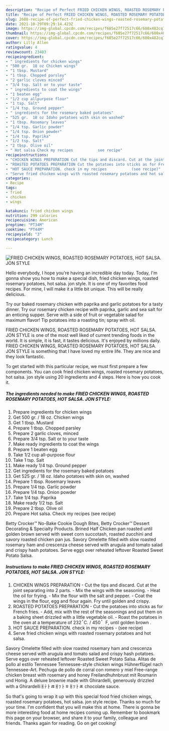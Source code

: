 ```yaml
---
description: "Recipe of Perfect FRIED CHICKEN WINGS, ROASTED ROSEMARY POTATOES, HOT SALSA. JON STYLE"
title: "Recipe of Perfect FRIED CHICKEN WINGS, ROASTED ROSEMARY POTATOES, HOT SALSA. JON STYLE"
slug: 2608-recipe-of-perfect-fried-chicken-wings-roasted-rosemary-potatoes-hot-salsa-jon-style
date: 2021-10-29T09:29:14.423Z
image: https://img-global.cpcdn.com/recipes/f685e27f72517c66/680x482cq70/fried-chicken-wings-roasted-rosemary-potatoes-hot-salsa-jon-style-recipe-main-photo.jpg
thumbnail: https://img-global.cpcdn.com/recipes/f685e27f72517c66/680x482cq70/fried-chicken-wings-roasted-rosemary-potatoes-hot-salsa-jon-style-recipe-main-photo.jpg
cover: https://img-global.cpcdn.com/recipes/f685e27f72517c66/680x482cq70/fried-chicken-wings-roasted-rosemary-potatoes-hot-salsa-jon-style-recipe-main-photo.jpg
author: Lilly Allen
ratingvalue: 4
reviewcount: 23403
recipeingredient:
- " ingredients for chicken wings"
- "500 gr.  18 oz Chicken wings"
- "1 tbsp. Mustard"
- "1 tbsp. Chopped parsley"
- "2 garlic cloves minced"
- "3/4 tsp. Salt or to your taste"
- " ingredients to coat the wings"
- "1 beaten egg"
- "1/2 cup allpurpose flour"
- "1 tsp. Salt"
- "1/4 tsp. Ground pepper"
- " ingredients for the rosemary baked potatoes"
- "525 gr.  18 oz Idaho potatoes with skin on washed"
- "1 tbsp. Rosemary leaves"
- "1/4 tsp. Garlic powder"
- "1/4 tsp. Onion powder"
- "1/4 tsp. Paprika"
- "1/2 tsp. Salt"
- "2 tbsp. Olive oil"
- " Hot salsa Check my recipes           see recipe"
recipeinstructions:
- "CHICKEN WINGS PREPARATION Cut the tips and discard. Cut at the joint separating into 2 parts. Mix the wings with the seasoning. Heat the oil for frying. Mix the flour with the salt and pepper. Coat the wings in the flour, egg and flour again. Fry until golden and crispy."
- "ROASTED POTATOES PREPARATION Cut the potatoes into sticks as for French fries. Add, mix with the rest of the seasonings and put them on a baking sheet drizzled with a little vegetable oil. Roast the potatoes in the oven at a temperature of 232 ֯ C. / 450 ֯   F, until golden brown ."
- "HOT SAUCE PREPARATION. check in my recipes           (see recipe)"
- "Serve fried chicken wings with roasted rosemary potatoes and hot salsa."
categories:
- Recipe
tags:
- fried
- chicken
- wings

katakunci: fried chicken wings 
nutrition: 299 calories
recipecuisine: American
preptime: "PT34M"
cooktime: "PT44M"
recipeyield: "3"
recipecategory: Lunch

---
```



![FRIED CHICKEN WINGS, ROASTED ROSEMARY POTATOES, HOT SALSA. JON STYLE](https://img-global.cpcdn.com/recipes/f685e27f72517c66/680x482cq70/fried-chicken-wings-roasted-rosemary-potatoes-hot-salsa-jon-style-recipe-main-photo.jpg)

Hello everybody, I hope you're having an incredible day today. Today, I'm gonna show you how to make a special dish, fried chicken wings, roasted rosemary potatoes, hot salsa. jon style. It is one of my favorites food recipes. For mine, I will make it a little bit unique. This will be really delicious.

Try our baked rosemary chicken with paprika and garlic potatoes for a tasty dinner. Try our rosemary chicken recipe with paprika, garlic and sea salt for an enticing supper. Serve with a side of fruit or vegetable salad for maximum flavor! Tip potatoes into a roasting tin; spray with oil.

FRIED CHICKEN WINGS, ROASTED ROSEMARY POTATOES, HOT SALSA. JON STYLE is one of the most well liked of current trending foods in the world. It is simple, it is fast, it tastes delicious. It's enjoyed by millions daily. FRIED CHICKEN WINGS, ROASTED ROSEMARY POTATOES, HOT SALSA. JON STYLE is something that I have loved my entire life. They are nice and they look fantastic.


To get started with this particular recipe, we must first prepare a few components. You can cook fried chicken wings, roasted rosemary potatoes, hot salsa. jon style using 20 ingredients and 4 steps. Here is how you cook it.

<!--inarticleads1-->

##### The ingredients needed to make FRIED CHICKEN WINGS, ROASTED ROSEMARY POTATOES, HOT SALSA. JON STYLE:

1. Prepare  ingredients for chicken wings
1. Get 500 gr. / 18 oz. Chicken wings
1. Get 1 tbsp. Mustard
1. Prepare 1 tbsp. Chopped parsley
1. Prepare 2 garlic cloves, minced
1. Prepare 3/4 tsp. Salt or to your taste
1. Make ready  ingredients to coat the wings
1. Prepare 1 beaten egg
1. Take 1/2 cup all-purpose flour
1. Take 1 tsp. Salt
1. Make ready 1/4 tsp. Ground pepper
1. Get  ingredients for the rosemary baked potatoes
1. Get 525 gr. / 18 oz. Idaho potatoes with skin on, washed
1. Prepare 1 tbsp. Rosemary leaves
1. Prepare 1/4 tsp. Garlic powder
1. Prepare 1/4 tsp. Onion powder
1. Take 1/4 tsp. Paprika
1. Make ready 1/2 tsp. Salt
1. Prepare 2 tbsp. Olive oil
1. Prepare  Hot salsa. Check my recipes           (see recipe)


Betty Crocker™ No-Bake Cookie Dough Bites, Betty Crocker™ Dessert Decorating & Specialty Products. Brined Half Chicken pan roasted until golden brown served with sweet corn succotash, roasted zucchini and savory roasted chicken pan jus. Savory Omelette filled with slow roasted rosemary ham and crescenza cheese served with arugula and tomato salad and crispy hash potatoes. Serve eggs over reheated leftover Roasted Sweet Potato Salsa. 

<!--inarticleads2-->

##### Instructions to make FRIED CHICKEN WINGS, ROASTED ROSEMARY POTATOES, HOT SALSA. JON STYLE:

1. CHICKEN WINGS PREPARATION - Cut the tips and discard. Cut at the joint separating into 2 parts. - Mix the wings with the seasoning. - Heat the oil for frying. - Mix the flour with the salt and pepper. - Coat the wings in the flour, egg and flour again. Fry until golden and crispy.
1. ROASTED POTATOES PREPARATION - Cut the potatoes into sticks as for French fries. - Add, mix with the rest of the seasonings and put them on a baking sheet drizzled with a little vegetable oil. - Roast the potatoes in the oven at a temperature of 232 ֯ C. / 450 ֯   F, until golden brown .
1. HOT SAUCE PREPARATION. check in my recipes -           (see recipe)
1. Serve fried chicken wings with roasted rosemary potatoes and hot salsa.


Savory Omelette filled with slow roasted rosemary ham and crescenza cheese served with arugula and tomato salad and crispy hash potatoes. Serve eggs over reheated leftover Roasted Sweet Potato Salsa. Alitas de pollo al estilo Tennessee Tennessee-style chicken wings Hühnerflügel nach Tennessee-Art. Pechuga de pollo de corral con romero y miel Free-range chicken breast with rosemary and honey Freilandhuhnbrust mit Rosmarin und Honig. A deluxe brownie made with Ghirardelli, generously drizzled with a Ghirardelliￃﾃￂﾯￃﾂￂﾾￃﾂￂﾮ chocolate sauce. 

So that's going to wrap it up with this special food fried chicken wings, roasted rosemary potatoes, hot salsa. jon style recipe. Thanks so much for your time. I'm confident that you will make this at home. There is gonna be more interesting food at home recipes coming up. Remember to bookmark this page on your browser, and share it to your family, colleague and friends. Thanks again for reading. Go on get cooking!
